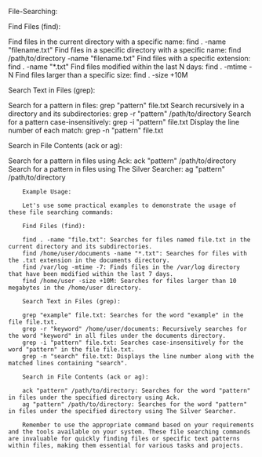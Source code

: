 File-Searching:

Find Files (find):

Find files in the current directory with a specific name: find . -name "filename.txt"
Find files in a specific directory with a specific name: find /path/to/directory -name "filename.txt"
Find files with a specific extension: find . -name "*.txt"
Find files modified within the last N days: find . -mtime -N
Find files larger than a specific size: find . -size +10M

Search Text in Files (grep):

Search for a pattern in files: grep "pattern" file.txt
Search recursively in a directory and its subdirectories: grep -r "pattern" /path/to/directory
Search for a pattern case-insensitively: grep -i "pattern" file.txt
Display the line number of each match: grep -n "pattern" file.txt

Search in File Contents (ack or ag):

Search for a pattern in files using Ack: ack "pattern" /path/to/directory
Search for a pattern in files using The Silver Searcher: ag "pattern" /path/to/directory

		Example Usage:
		
		Let's use some practical examples to demonstrate the usage of these file searching commands:
		
		Find Files (find):
		
		find . -name "file.txt": Searches for files named file.txt in the current directory and its subdirectories.
		find /home/user/documents -name "*.txt": Searches for files with the .txt extension in the documents directory.
		find /var/log -mtime -7: Finds files in the /var/log directory that have been modified within the last 7 days.
		find /home/user -size +10M: Searches for files larger than 10 megabytes in the /home/user directory.
		
		Search Text in Files (grep):
		
		grep "example" file.txt: Searches for the word "example" in the file file.txt.
		grep -r "keyword" /home/user/documents: Recursively searches for the word "keyword" in all files under the documents directory.
		grep -i "pattern" file.txt: Searches case-insensitively for the word "pattern" in the file file.txt.
		grep -n "search" file.txt: Displays the line number along with the matched lines containing "search".
		
		Search in File Contents (ack or ag):
		
		ack "pattern" /path/to/directory: Searches for the word "pattern" in files under the specified directory using Ack.
		ag "pattern" /path/to/directory: Searches for the word "pattern" in files under the specified directory using The Silver Searcher.
		
		Remember to use the appropriate command based on your requirements and the tools available on your system. These file searching commands are invaluable for quickly finding files or specific text patterns within files, making them essential for various tasks and projects.